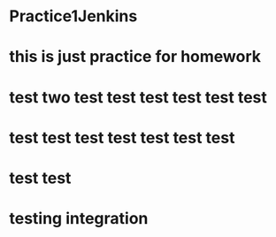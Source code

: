 # Practice1Jenkins
# this is just practice for homework
# test two test test test test test test
# test test test test test test test
# test test
# testing integration